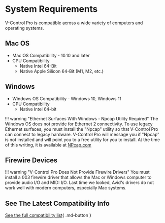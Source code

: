 # System Requirements

V-Control Pro is compatible across a wide variety of computers and operating systems.

## Mac OS

* Mac OS Compatibility - 10.10 and later
* CPU Compatibility
    * Native Intel 64-Bit
    * Native Apple Silicon 64-Bit (M1, M2, etc.)

## Windows

* Windows OS Compatibility - Windows 10, Windows 11
* CPU Compatibility
    * Native Intel 64-bit

!!! warning "Ethernet Surfaces With Windows - Npcap Utility Required"
    The Windows OS does not provide for Ethernet 2 connectivity. To use legacy Ethernet surfaces, you must install the "Npcap" utility so that V-Control Pro can connect to legacy hardware. V-Control Pro will message you if "Npcap" is not installed and will point you to a free utility for you to install. At the time of this writing, it is available at [NPcap.com](https://npcap.com/#download)

## Firewire Devices

!!! warning "V-Control Pro Does Not Provide Firewire Drivers"
    You must install a 003 firewire driver that allows the Mac or Windows computer to provide audio I/O and MIDI I/O. Last time we looked, Avid's drivers do not work well with modern computers, especially Mac systems.

## See The Latest Compatibility Info
[See the full compatibility list](https://neyrinck.com/vcpro-compatibility/){ .md-button }

